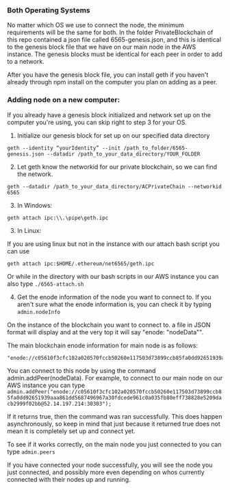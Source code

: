 ### Both Operating Systems

No matter which OS we use to connect the node, the minimum requirements will be the same for both. In the folder PrivateBlockchain of this repo contained a json file called 6565-genesis.json, and this is identical to the genesis block file that we have on our main node in the AWS instance. The genesis blocks must be identical for each peer in order to add to a network. 

After you have the genesis block file, you can install geth if you haven't already through npm install on the computer you plan on adding as a peer.


### Adding node on a new computer:

If you already have a genesis block initialized and network set up on the computer you're using, you can skip right to step 3 for your OS.

1. Initialize our genesis block for set up on our specified data directory

```
geth --identity “yourIdentity” --init /path_to_folder/6565-genesis.json --datadir /path_to_your_data_directory/YOUR_FOLDER
```

2. Let geth know the networkid for our private blockchain, so we can find the network.

```
geth --datadir /path_to_your_data_directory/ACPrivateChain --networkid 6565
```

3. In Windows:

```
geth attach ipc:\\.\pipe\geth.ipc
```

3. In Linux:

If you are using linux but not in the instance with our attach bash script you can use

```
geth attach ipc:$HOME/.ethereum/net6565/geth.ipc
```

Or while in the directory with our bash scripts in our AWS instance you can also 
type ``./6565-attach.sh``

4. Get the enode information of the node you want to connect to. If you aren't sure what the enode information is, you can check it by typing ``admin.nodeInfo``

On the instance of the blockchain you want to connect to. a file in JSON format will display and at the very top it will say "enode: "nodeData"".

The main blockchain enode information for main node is as follows:
```
"enode://c05610f3cfc102a020570fccb50260e117503d73899ccb85fa0dd92651939aaa861dd5687496967a30fdcede961c0a035fb80eff738828e5209dacb2999f02bb@52.14.197.214:30303"
```

You can connect to this node by using the command admin.addPeer(nodeData). For example, to connect to our main node on our AWS instance you can type `` admin.addPeer("enode://c05610f3cfc102a020570fccb50260e117503d73899ccb85fa0dd92651939aaa861dd5687496967a30fdcede961c0a035fb80eff738828e5209dacb2999f02bb@52.14.197.214:30303");``

If it returns true, then the command was ran successfully. This does happen asynchronously, so keep in mind that just because it returned true does not mean it is completely set up and connect yet.

To see if it works correctly, on the main node you just connected to you can type ``admin.peers``

If you have connected your node successfully, you will see the node you just connected, and possibly more even depending on whos currently connected with their nodes up and running.


